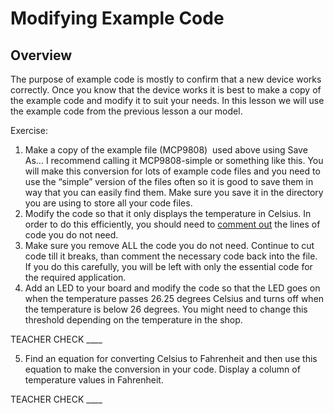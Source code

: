 # Modifying Example Code

## Overview

The purpose of example code is mostly to confirm that a new device works correctly. Once you know that the device works it is best to make a copy of the example code and modify it to suit your needs. In this lesson we will use the example code from the previous lesson a our model.

Exercise:

1.  Make a copy of the example file (MCP9808)  used above using Save As… I recommend calling it MCP9808-simple or something like this. You will make this conversion for lots of example code files and you need to use the “simple” version of the files often so it is good to save them in way that you can easily find them. Make sure you save it in the directory you are using to store all your code files.
2.  Modify the code so that it only displays the temperature in Celsius. In order to do this efficiently, you should need to [comment out](https://www.google.com/url?q=https://docs.google.com/document/d/1BmZbXzxnD2j17QToSZ9jeZmnP7burwfksfQq2v4zu-Y/edit%23heading%3Dh.yx113392uaik&sa=D&ust=1587613173973000) the lines of code you do not need.
3.  Make sure you remove ALL the code you do not need. Continue to cut code till it breaks, than comment the necessary code back into the file. If you do this carefully, you will be left with only the essential code for the required application.
4.  Add an LED to your board and modify the code so that the LED goes on when the temperature passes 26.25 degrees Celsius and turns off when the temperature is below 26 degrees. You might need to change this threshold depending on the temperature in the shop.

TEACHER CHECK \_\_\_\_

5.  Find an equation for converting Celsius to Fahrenheit and then use this equation to make the conversion in your code. Display a column of temperature values in Fahrenheit.

TEACHER CHECK \_\_\_\_
